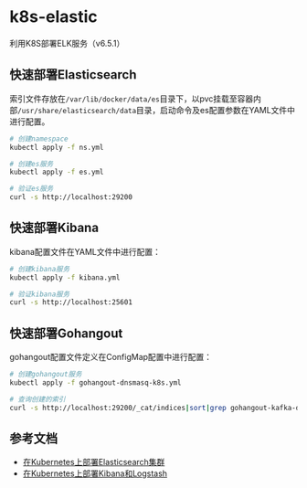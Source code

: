 # k8s-elastic
利用K8S部署ELK服务（v6.5.1）

## 快速部署Elasticsearch

索引文件存放在`/var/lib/docker/data/es`目录下，以pvc挂载至容器内部`/usr/share/elasticsearch/data`目录，启动命令及es配置参数在YAML文件中进行配置。

```bash
# 创建namespace
kubectl apply -f ns.yml

# 创建es服务
kubectl apply -f es.yml

# 验证es服务
curl -s http://localhost:29200
```

## 快速部署Kibana

kibana配置文件在YAML文件中进行配置：

```bash
# 创建kibana服务
kubectl apply -f kibana.yml

# 验证kibana服务
curl -s http://localhost:25601
```

## 快速部署Gohangout

gohangout配置文件定义在ConfigMap配置中进行配置：

```bash
# 创建gohangout服务
kubectl apply -f gohangout-dnsmasq-k8s.yml

# 查询创建的索引
curl -s http://localhost:29200/_cat/indices|sort|grep gohangout-kafka-dnsmasq-2019-05-08
```

## 参考文档

- [在Kubernetes上部署Elasticsearch集群](https://blog.csdn.net/chenleiking/article/details/79453460)
- [在Kubernetes上部署Kibana和Logstash](https://blog.csdn.net/chenleiking/article/details/79466158)
